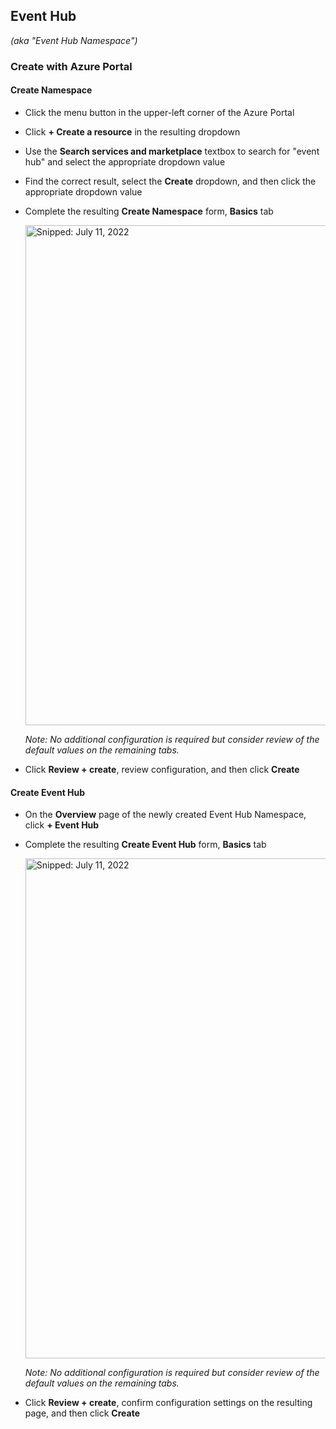 ## Event Hub
_(aka "Event Hub Namespace")_

### Create with Azure Portal

#### Create Namespace

* Click the menu button in the upper-left corner of the Azure Portal
* Click **+ Create a resource** in the resulting dropdown
* Use the **Search services and marketplace** textbox to search for "event hub" and select the appropriate dropdown value
* Find the correct result, select the **Create** dropdown, and then click the appropriate dropdown value
* Complete the resulting **Create Namespace** form, **Basics** tab

  <img src="https://user-images.githubusercontent.com/44923999/178357378-015685ab-28cc-47db-930e-c9979c602780.png" width="800" title="Snipped: July 11, 2022" />

  _Note: No additional configuration is required but consider review of the default values on the remaining tabs._

* Click **Review + create**, review configuration, and then click **Create**

#### Create Event Hub

* On the **Overview** page of the newly created Event Hub Namespace, click **+ Event Hub**
* Complete the resulting **Create Event Hub** form, **Basics** tab

  <img src="https://user-images.githubusercontent.com/44923999/178358518-1245fc7b-2f05-451d-bdb0-f51aa664b38d.png" width="800" title="Snipped: July 11, 2022" />

  _Note: No additional configuration is required but consider review of the default values on the remaining tabs._

* Click **Review + create**, confirm configuration settings on the resulting page, and then click **Create**
